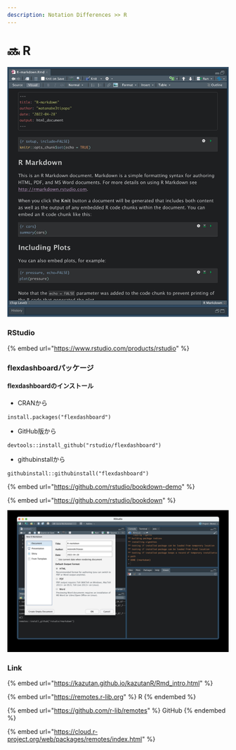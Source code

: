 ```yaml
---
description: Notation Differences >> R
---
```


# 🔜 R

![RStudio](.gitbook/assets/Rmarkdown.jpg)



### RStudio

{% embed url="https://www.rstudio.com/products/rstudio" %}

### flexdashboardパッケージ

#### flexdashboardのインストール

* CRANから

```
install.packages("flexdashboard")
```

* GitHub版から

```
devtools::install_github("rstudio/flexdashboard")
```

* githubinstallから

```
githubinstall::githubinstall("flexdashboard")
```





{% embed url="https://github.com/rstudio/bookdown-demo" %}

{% embed url="https://github.com/rstudio/bookdown" %}

![R](.gitbook/assets/imgssrmarkdown.jpg)



### Link



{% embed url="https://kazutan.github.io/kazutanR/Rmd_intro.html" %}

{% embed url="https://remotes.r-lib.org" %}
R
{% endembed %}

{% embed url="https://github.com/r-lib/remotes" %}
GitHub
{% endembed %}

{% embed url="https://cloud.r-project.org/web/packages/remotes/index.html" %}





